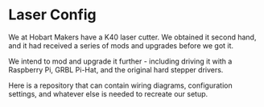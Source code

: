 # Laser Config

We at Hobart Makers have a K40 laser cutter. We obtained it second hand, and it had received a series of mods and upgrades before we got it.

We intend to mod and upgrade it further - including driving it with a Raspberry Pi, GRBL Pi-Hat, and the original hard stepper drivers.

Here is a repository that can contain wiring diagrams, configuration settings, and whatever else is needed to recreate our setup.
